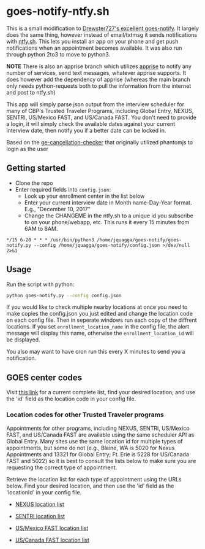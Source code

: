 # goes-notify-ntfy.sh

This is a small modification to [Drewster727's excellent goes-notify](https://github.com/Drewster727). It largely does the same thing, however instead of email/txtmsg it sends notifications with [ntfy.sh](https://www.ntfy.sh). This lets you install an app on your phone and get push notifications when an appointment becomes available.  It was also run through python 2to3 to move to python3.

**NOTE** There is also an apprise branch which utilizes [apprise](https://github.com/caronc/apprise) to notify any number of services, send text messages, whatever apprise supports.  It does however add the dependency of apprise (whereas the main branch only needs python-requests both to pull the information from the internet and post to ntfy.sh)

This app will simply parse json output from the interview scheduler for many of CBP's Trusted Traveler Programs, including Global Entry, NEXUS, SENTRI, US/Mexico FAST, and US/Canada FAST. You don't need to provide a login, it will simply check the available dates against your current interview date, then notify you if a better date can be locked in.

Based on the [ge-cancellation-checker](https://github.com/davidofwatkins/ge-cancellation-checker) that originally utilized phantomjs to login as the user

## Getting started

- Clone the repo
- Enter required fields into `config.json`:
  - Look up your enrollment center in the list below
  - Enter your current interview date in Month name-Day-Year format. E.g., "December 10, 2017"
  - Change the CHANGEME in the ntfy.sh to a unique id you subscribe to on your phone/webapp, etc. This runs it every 15 minutes from 6AM to 8AM.

```
*/15 6-20 * * * /usr/bin/python3 /home/jquagga/goes-notify/goes-notify.py --config /home/jquagga/goes-notify/config.json >/dev/null 2>&1
```

## Usage

Run the script with python:

```bash
python goes-notify.py --config config.json
```

If you would like to check multiple nearby locations at once you need to make copies the config.json you just edited and change the location code on each config file. Then in seperate windows run each copy of the diffrent locations. If you set `enrollment_location_name` in the config file, the alert message will display this name, otherwise the `enrollment_location_id` will be displayed.

You also may want to have cron run this every X minutes to send you a notification.

## GOES center codes

Visit [this link](https://ttp.cbp.dhs.gov/schedulerapi/locations/?temporary=false&inviteOnly=false&operational=true&serviceName=Global%20Entry) for a current complete list, find your desired location; and use the 'id' field as the location code in your config file.

### Location codes for other Trusted Traveler programs

Appointments for other programs, including NEXUS, SENTRI, US/Mexico FAST, and US/Canada FAST are available using the same scheduler API as Global Entry. Many sites use the same location id for multiple types of appointments, but some do not (e.g., Blaine, WA is 5020 for Nexus Appointments and 13321 for Global Entry; Ft. Erie is 5228 for US/Canada FAST and 5022) so it is best to consult the lists below to make sure you are requesting the correct type of appointment.

Retrieve the location list for each type of appointment using the URLs below. Find your desired location, and then use the 'id' field as the 'locationId' in your config file.

- [NEXUS location list](https://ttp.cbp.dhs.gov/schedulerapi/locations/?temporary=false&inviteOnly=false&operational=true&serviceName=NEXUS)

- [SENTRI location list](https://ttp.cbp.dhs.gov/schedulerapi/locations/?temporary=false&inviteOnly=false&operational=true&serviceName=SENTRI)

- [US/Mexico FAST location list](https://ttp.cbp.dhs.gov/schedulerapi/locations/?temporary=false&inviteOnly=false&operational=true&serviceName=U.S.%20%2F%20Mexico%20FAST)

- [US/Canada FAST location list](https://ttp.cbp.dhs.gov/schedulerapi/locations/?temporary=false&inviteOnly=false&operational=true&serviceName=U.S.%20%2F%20Canada%20FAST)
